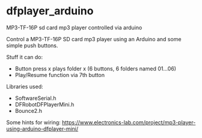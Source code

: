 # dfplayer_arduino
MP3-TF-16P sd card mp3 player controlled via arduino

Control a MP3-TF-16P SD card mp3 player using an Arduino and some simple push buttons.

Stuff it can do: 
- Button press x plays folder x (6 buttons, 6 folders named 01...06)
- Play/Resume function via 7th button

Libraries used:
- SoftwareSerial.h
- DFRobotDFPlayerMini.h
- Bounce2.h

Some hints for wiring:
https://www.electronics-lab.com/project/mp3-player-using-arduino-dfplayer-mini/

